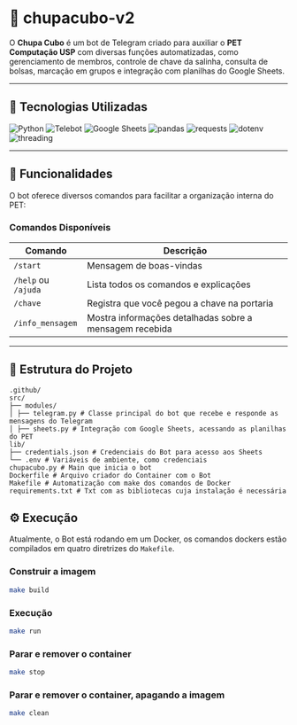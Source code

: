 # 🐍 chupacubo-v2
O **Chupa Cubo** é um bot de Telegram criado para auxiliar o **PET Computação USP** com diversas funções automatizadas, como gerenciamento de membros, controle de chave da salinha, consulta de bolsas, marcação em grupos e integração com planilhas do Google Sheets.

---

## 📌 Tecnologias Utilizadas
![Python](https://img.shields.io/badge/Python-3.10+-blue)
![Telebot](https://img.shields.io/badge/Telebot-API--Telegram-informational)
![Google Sheets](https://img.shields.io/badge/gspread-Google%20Sheets-green)
![pandas](https://img.shields.io/badge/pandas-Análise%20de%20Dados-yellow)
![requests](https://img.shields.io/badge/requests-Requisições%20HTTP-red)
![dotenv](https://img.shields.io/badge/dotenv-Variáveis%20de%20Ambiente-lightgrey)
![threading](https://img.shields.io/badge/threading-Multithreading-orange)

---

## 🚀 Funcionalidades
O bot oferece diversos comandos para facilitar a organização interna do PET:

### Comandos Disponíveis
| Comando | Descrição |
|---------|-----------|
| `/start` | Mensagem de boas-vindas |
| `/help` ou `/ajuda` | Lista todos os comandos e explicações |
| `/chave` | Registra que você pegou a chave na portaria |
| `/info_mensagem` | Mostra informações detalhadas sobre a mensagem recebida |

---

## 📂 Estrutura do Projeto

```
.github/
src/
├── modules/
│ ├── telegram.py # Classe principal do bot que recebe e responde as mensagens do Telegram
│ ├── sheets.py # Integração com Google Sheets, acessando as planilhas do PET
lib/
├── credentials.json # Credenciais do Bot para acesso aos Sheets
└── .env # Variáveis de ambiente, como credenciais
chupacubo.py # Main que inicia o bot
Dockerfile # Arquivo criador do Container com o Bot
Makefile # Automatização com make dos comandos de Docker
requirements.txt # Txt com as bibliotecas cuja instalação é necessária
```

## ⚙️ Execução

Atualmente, o Bot está rodando em um Docker, os comandos dockers estão compilados em quatro diretrizes do `Makefile`.

### Construir a imagem

```bash
make build
```

### Execução

```bash
make run
```

### Parar e remover o container

```bash
make stop
```

### Parar e remover o container, apagando a imagem

```bash
make clean
```
